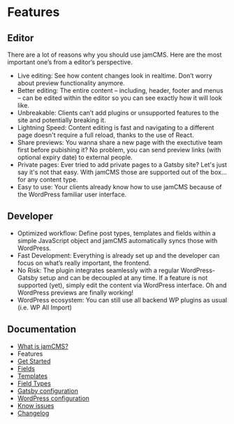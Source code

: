 # Features

## Editor

There are a lot of reasons why you should use jamCMS. Here are the most important one’s from a editor’s perspective.

- Live editing: See how content changes look in realtime. Don’t worry about preview functionality anymore.
- Better editing: The entire content – including, header, footer and menus – can be edited within the editor so you can see exactly how it will look like.
- Unbreakable: Clients can’t add plugins or unsupported features to the site and potentially breaking it.
- Lightning Speed: Content editing is fast and navigating to a different page doesn't require a full reload, thanks to the use of React.
- Share previews: You wanna share a new page with the exectutive team first before pubishing it? No problem, you can send preview links (with optional expiry date) to external people.
- Private pages: Ever tried to add private pages to a Gatsby site? Let's just say it's not that easy. With jamCMS those are supported out of the box... for any content type.
- Easy to use: Your clients already know how to use jamCMS because of the WordPress familiar user interface.

## Developer

- Optimized workflow: Define post types, templates and fields within a simple JavaScript object and jamCMS automatically syncs those with WordPress.
- Fast Development: Everything is already set up and the developer can focus on what’s really important, the frontend.
- No Risk: The plugin integrates seamlessly with a regular WordPress-Gatsby setup and can be decoupled at any time. If a feature is not supported (yet), simply edit the content via WordPress interface. Oh and WordPress previews are finally working!
- WordPress ecosystem: You can still use all backend WP plugins as usual (i.e. WP All Import)

## Documentation

- [What is jamCMS?](https://github.com/robinzimmer1989/jam-cms/docs/what-is-jam-cms.md)
- Features
- [Get Started](https://github.com/robinzimmer1989/jam-cms/docs/get-started.md)
- [Fields](https://github.com/robinzimmer1989/jam-cms/docs/fields.md)
- [Templates](https://github.com/robinzimmer1989/jam-cms/docs/templates.md)
- [Field Types](https://github.com/robinzimmer1989/jam-cms/docs/field-types.md)
- [Gatsby configuration](https://github.com/robinzimmer1989/jam-cms/docs/gatsby-config.md)
- [WordPress configuration](https://github.com/robinzimmer1989/jam-cms/docs/wordpress-config.md)
- [Know issues](https://github.com/robinzimmer1989/jam-cms/docs/known-issues.md)
- [Changelog](https://github.com/robinzimmer1989/jam-cms/docs/changelog.md)
